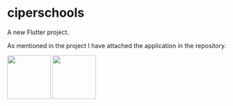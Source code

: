 # ciperschools

A new Flutter project.


As mentioned in the project I have attached the application in the repository.


<p float="left">
  <img src="/Screenshot1.png" width="100" />
  <img src="/Screenshot2.png" width="100" /> 
</p>
